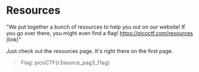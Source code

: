 # Resources

"We put together a bunch of resources to help you out on our website! If you go over there, you might even find a flag! https://picoctf.com/resources (link)"

Just check out the resources page. It's right there on the first page.

> Flag: picoCTF{r3source_pag3_f1ag}
